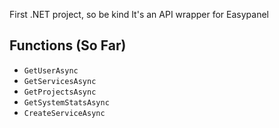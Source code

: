 First .NET project, so be kind
It's an API wrapper for Easypanel

## Functions (So Far)
- `GetUserAsync`
- `GetServicesAsync`
- `GetProjectsAsync`
- `GetSystemStatsAsync`
- `CreateServiceAsync`

 
